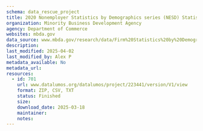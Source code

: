 ```yaml
---
schema: data_rescue_project 
title: 2020 Nonemployer Statistics by Demographics series (NESD) Statistics for Employer and Nonemployer Firms by Industry, Sex, Ethnicity, Race, and Veteran Status for the U.S., States, Metro Areas, and Counties
organization: Minority Business Development Agency
agency: Department of Commerce
websites: mbda.gov
data_source: www.mbda.gov/research/data/Firm%20Statistics%20by%20Demographics%20%282020%29
description: 
last_modified: 2025-04-02
last_modified_by: Alex P
metadata_available: No
metadata_url: 
resources:
  - id: 701
    url: www.datalumos.org/datalumos/project/223441/version/V1/view
    format: ZIP, CSV, TXT
    status: Finished
    size: 
    download_date: 2025-03-18
    maintainer: 
    notes: 
---
```


